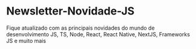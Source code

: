 # Newsletter-Novidade-JS
Fique atualizado com as principais novidades do mundo de desenvolvimento JS, TS, Node, React, React Native, NextJS, Frameworks JS e muito mais
